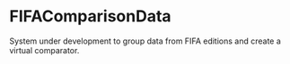 # FIFAComparisonData
System under development to group data from FIFA editions and create a virtual comparator.
